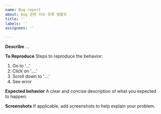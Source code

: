 ```yaml
---
name: Bug report
about: bug 관련 이슈 등록 템플릿
title: ''
labels: ''
assignees: ''

---
```


**Describe**
...

**To Reproduce**
Steps to reproduce the behavior:
1. Go to '...'
2. Click on '....'
3. Scroll down to '....'
4. See error

**Expected behavior**
A clear and concise description of what you expected to happen.

**Screenshots**
If applicable, add screenshots to help explain your problem.
